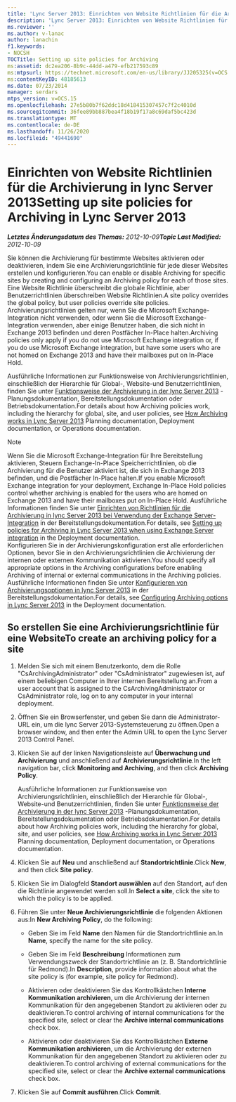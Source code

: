 ```yaml
---
title: 'Lync Server 2013: Einrichten von Website Richtlinien für die Archivierung'
description: 'Lync Server 2013: Einrichten von Website Richtlinien für die Archivierung'
ms.reviewer: ''
ms.author: v-lanac
author: lanachin
f1.keywords:
- NOCSH
TOCTitle: Setting up site policies for Archiving
ms:assetid: dc2ea206-8b9c-44dd-a479-efb217593c89
ms:mtpsurl: https://technet.microsoft.com/en-us/library/JJ205325(v=OCS.15)
ms:contentKeyID: 48185613
ms.date: 07/23/2014
manager: serdars
mtps_version: v=OCS.15
ms.openlocfilehash: 27e5b80b7f62ddc18d418415307457c7f2c4010d
ms.sourcegitcommit: 36fee89bb887bea4f18b19f17a8c69daf5bc423d
ms.translationtype: MT
ms.contentlocale: de-DE
ms.lasthandoff: 11/26/2020
ms.locfileid: "49441690"
---
```

# <a name="setting-up-site-policies-for-archiving-in-lync-server-2013"></a><span data-ttu-id="50313-103">Einrichten von Website Richtlinien für die Archivierung in lync Server 2013</span><span class="sxs-lookup"><span data-stu-id="50313-103">Setting up site policies for Archiving in Lync Server 2013</span></span>

<div data-xmlns="http://www.w3.org/1999/xhtml">

<div class="topic" data-xmlns="http://www.w3.org/1999/xhtml" data-msxsl="urn:schemas-microsoft-com:xslt" data-cs="https://msdn.microsoft.com/">

<div data-asp="https://msdn2.microsoft.com/asp">



</div>

<div id="mainSection">

<div id="mainBody"><span data-ttu-id="50313-104">

<span> </span></span><span class="sxs-lookup"><span data-stu-id="50313-104">

<span> </span></span></span>

<span data-ttu-id="50313-105">_**Letztes Änderungsdatum des Themas:** 2012-10-09_</span><span class="sxs-lookup"><span data-stu-id="50313-105">_**Topic Last Modified:** 2012-10-09_</span></span>

<span data-ttu-id="50313-106">Sie können die Archivierung für bestimmte Websites aktivieren oder deaktivieren, indem Sie eine Archivierungsrichtlinie für jede dieser Websites erstellen und konfigurieren.</span><span class="sxs-lookup"><span data-stu-id="50313-106">You can enable or disable Archiving for specific sites by creating and configuring an Archiving policy for each of those sites.</span></span> <span data-ttu-id="50313-107">Eine Website Richtlinie überschreibt die globale Richtlinie, aber Benutzerrichtlinien überschreiben Website Richtlinien.</span><span class="sxs-lookup"><span data-stu-id="50313-107">A site policy overrides the global policy, but user policies override site policies.</span></span> <span data-ttu-id="50313-108">Archivierungsrichtlinien gelten nur, wenn Sie die Microsoft Exchange-Integration nicht verwenden, oder wenn Sie die Microsoft Exchange-Integration verwenden, aber einige Benutzer haben, die sich nicht in Exchange 2013 befinden und deren Postfächer In-Place halten.</span><span class="sxs-lookup"><span data-stu-id="50313-108">Archiving policies only apply if you do not use Microsoft Exchange integration or, if you do use Microsoft Exchange integration, but have some users who are not homed on Exchange 2013 and have their mailboxes put on In-Place Hold.</span></span>

<span data-ttu-id="50313-109">Ausführliche Informationen zur Funktionsweise von Archivierungsrichtlinien, einschließlich der Hierarchie für Global-, Website-und Benutzerrichtlinien, finden Sie unter [Funktionsweise der Archivierung in der lync Server 2013](lync-server-2013-how-archiving-works.md) -Planungsdokumentation, Bereitstellungsdokumentation oder Betriebsdokumentation.</span><span class="sxs-lookup"><span data-stu-id="50313-109">For details about how Archiving policies work, including the hierarchy for global, site, and user policies, see [How Archiving works in Lync Server 2013](lync-server-2013-how-archiving-works.md) Planning documentation, Deployment documentation, or Operations documentation.</span></span>

<div>


> [!NOTE]  
> <span data-ttu-id="50313-110">Wenn Sie die Microsoft Exchange-Integration für Ihre Bereitstellung aktivieren, Steuern Exchange-In-Place Speicherrichtlinien, ob die Archivierung für die Benutzer aktiviert ist, die sich in Exchange 2013 befinden, und die Postfächer In-Place halten.</span><span class="sxs-lookup"><span data-stu-id="50313-110">If you enable Microsoft Exchange integration for your deployment, Exchange In-Place Hold policies control whether archiving is enabled for the users who are homed on Exchange 2013 and have their mailboxes put on In-Place Hold.</span></span> <span data-ttu-id="50313-111">Ausführliche Informationen finden Sie unter <A href="lync-server-2013-setting-up-policies-for-archiving-when-using-exchange-server-integration.md">Einrichten von Richtlinien für die Archivierung in lync Server 2013 bei Verwendung der Exchange Server-Integration</A> in der Bereitstellungsdokumentation.</span><span class="sxs-lookup"><span data-stu-id="50313-111">For details, see <A href="lync-server-2013-setting-up-policies-for-archiving-when-using-exchange-server-integration.md">Setting up policies for Archiving in Lync Server 2013 when using Exchange Server integration</A> in the Deployment documentation.</span></span><BR><span data-ttu-id="50313-112">Konfigurieren Sie in der Archivierungskonfiguration erst alle erforderlichen Optionen, bevor Sie in den Archivierungsrichtlinien die Archivierung der internen oder externen Kommunikation aktivieren.</span><span class="sxs-lookup"><span data-stu-id="50313-112">You should specify all appropriate options in the Archiving configurations before enabling Archiving of internal or external communications in the Archiving policies.</span></span> <span data-ttu-id="50313-113">Ausführliche Informationen finden Sie unter <A href="lync-server-2013-configuring-archiving-options.md">Konfigurieren von Archivierungsoptionen in lync Server 2013</A> in der Bereitstellungsdokumentation.</span><span class="sxs-lookup"><span data-stu-id="50313-113">For details, see <A href="lync-server-2013-configuring-archiving-options.md">Configuring Archiving options in Lync Server 2013</A> in the Deployment documentation.</span></span>



</div>

<div>

## <a name="to-create-an-archiving-policy-for-a-site"></a><span data-ttu-id="50313-114">So erstellen Sie eine Archivierungsrichtlinie für eine Website</span><span class="sxs-lookup"><span data-stu-id="50313-114">To create an archiving policy for a site</span></span>

1.  <span data-ttu-id="50313-115">Melden Sie sich mit einem Benutzerkonto, dem die Rolle "CsArchivingAdministrator" oder "CsAdministrator" zugewiesen ist, auf einem beliebigen Computer in Ihrer internen Bereitstellung an.</span><span class="sxs-lookup"><span data-stu-id="50313-115">From a user account that is assigned to the CsArchivingAdministrator or CsAdministrator role, log on to any computer in your internal deployment.</span></span>

2.  <span data-ttu-id="50313-116">Öffnen Sie ein Browserfenster, und geben Sie dann die Administrator-URL ein, um die lync Server 2013-Systemsteuerung zu öffnen.</span><span class="sxs-lookup"><span data-stu-id="50313-116">Open a browser window, and then enter the Admin URL to open the Lync Server 2013 Control Panel.</span></span>

3.  <span data-ttu-id="50313-117">Klicken Sie auf der linken Navigationsleiste auf **Überwachung und Archivierung** und anschließend auf **Archivierungsrichtlinie**.</span><span class="sxs-lookup"><span data-stu-id="50313-117">In the left navigation bar, click **Monitoring and Archiving**, and then click **Archiving Policy**.</span></span>
    
    <span data-ttu-id="50313-118">Ausführliche Informationen zur Funktionsweise von Archivierungsrichtlinien, einschließlich der Hierarchie für Global-, Website-und Benutzerrichtlinien, finden Sie unter [Funktionsweise der Archivierung in der lync Server 2013](lync-server-2013-how-archiving-works.md) -Planungsdokumentation, Bereitstellungsdokumentation oder Betriebsdokumentation.</span><span class="sxs-lookup"><span data-stu-id="50313-118">For details about how Archiving policies work, including the hierarchy for global, site, and user policies, see [How Archiving works in Lync Server 2013](lync-server-2013-how-archiving-works.md) Planning documentation, Deployment documentation, or Operations documentation.</span></span>

4.  <span data-ttu-id="50313-119">Klicken Sie auf **Neu** und anschließend auf **Standortrichtlinie**.</span><span class="sxs-lookup"><span data-stu-id="50313-119">Click **New**, and then click **Site policy**.</span></span>

5.  <span data-ttu-id="50313-120">Klicken Sie im Dialogfeld **Standort auswählen** auf den Standort, auf den die Richtlinie angewendet werden soll.</span><span class="sxs-lookup"><span data-stu-id="50313-120">In **Select a site**, click the site to which the policy is to be applied.</span></span>

6.  <span data-ttu-id="50313-121">Führen Sie unter **Neue Archivierungsrichtlinie** die folgenden Aktionen aus:</span><span class="sxs-lookup"><span data-stu-id="50313-121">In **New Archiving Policy**, do the following:</span></span>
    
      - <span data-ttu-id="50313-122">Geben Sie im Feld **Name** den Namen für die Standortrichtlinie an.</span><span class="sxs-lookup"><span data-stu-id="50313-122">In **Name**, specify the name for the site policy.</span></span>
    
      - <span data-ttu-id="50313-123">Geben Sie im Feld **Beschreibung** Informationen zum Verwendungszweck der Standortrichtlinie an (z. B. Standortrichtlinie für Redmond).</span><span class="sxs-lookup"><span data-stu-id="50313-123">In **Description**, provide information about what the site policy is (for example, site policy for Redmond).</span></span>
    
      - <span data-ttu-id="50313-124">Aktivieren oder deaktivieren Sie das Kontrollkästchen **Interne Kommunikation archivieren**, um die Archivierung der internen Kommunikation für den angegebenen Standort zu aktivieren oder zu deaktivieren.</span><span class="sxs-lookup"><span data-stu-id="50313-124">To control archiving of internal communications for the specified site, select or clear the **Archive internal communications** check box.</span></span>
    
      - <span data-ttu-id="50313-125">Aktivieren oder deaktivieren Sie das Kontrollkästchen **Externe Kommunikation archivieren**, um die Archivierung der externen Kommunikation für den angegebenen Standort zu aktivieren oder zu deaktivieren.</span><span class="sxs-lookup"><span data-stu-id="50313-125">To control archiving of external communications for the specified site, select or clear the **Archive external communications** check box.</span></span>

7.  <span data-ttu-id="50313-126">Klicken Sie auf **Commit ausführen**.</span><span class="sxs-lookup"><span data-stu-id="50313-126">Click **Commit**.</span></span>

<span data-ttu-id="50313-127"></div>

</div>

<span> </span>

</div>

</div>

</span><span class="sxs-lookup"><span data-stu-id="50313-127"></div>

</div>

<span> </span>

</div>

</div>

</span></span></div>

